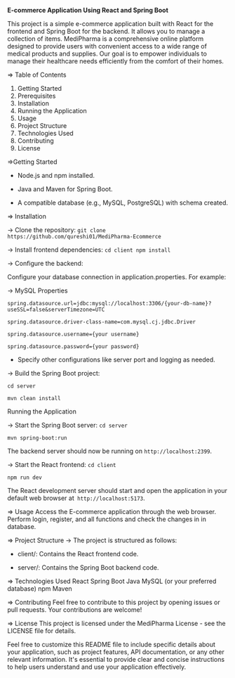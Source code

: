 **E-commerce Application Using React and Spring Boot**

This project is a simple e-commerce application built with React for the frontend and Spring Boot for the backend. It allows you to manage a collection of items.
MediPharma is a comprehensive online platform designed to provide users with convenient access to a wide range of medical products and supplies. Our goal is to empower individuals to manage their healthcare needs efficiently from the comfort of their homes.

=> Table of Contents
1. Getting Started
2. Prerequisites
3. Installation
4. Running the Application
5. Usage
6. Project Structure
7. Technologies Used
8. Contributing
9. License

=>Getting Started
- Node.js and npm installed.
* Java and Maven for Spring Boot.
+ A compatible database (e.g., MySQL, PostgreSQL) with schema created.

=> Installation

-> Clone the repository:
`git clone https://github.com/qureshi01/MediPharma-Ecommerce`

-> Install frontend dependencies:
`cd client
npm install`

-> Configure the backend:

Configure your database connection in application.properties. For example:

-> MySQL Properties

`spring.datasource.url=jdbc:mysql://localhost:3306/{your-db-name}?useSSL=false&serverTimezone=UTC
`

`spring.datasource.driver-class-name=com.mysql.cj.jdbc.Driver
`

`spring.datasource.username={your username}
`

`spring.datasource.password={your password}
`

- Specify other configurations like server port and logging as needed.

-> Build the Spring Boot project:

`cd server` 

`mvn clean install` 

Running the Application

-> Start the Spring Boot server:
`cd server
`

`mvn spring-boot:run
`

The backend server should now be running on `http://localhost:2399`.

-> Start the React frontend:
`cd client `

`npm run dev`

The React development server should start and open the application in your default web browser at` http://localhost:5173`.

=> Usage
Access the E-commerce application through the web browser. Perform login, register, and all functions and check the changes in in database.

=> Project Structure
-> The project is structured as follows:
- client/: Contains the React frontend code. 
* server/: Contains the Spring Boot backend code.

=> Technologies Used
React
Spring Boot
Java
MySQL (or your preferred database)
npm
Maven

=> Contributing
Feel free to contribute to this project by opening issues or pull requests. Your contributions are welcome!

=> License
This project is licensed under the MediPharma License - see the LICENSE file for details.

Feel free to customize this README file to include specific details about your application, such as project features, API documentation, or any other relevant information. It's essential to provide clear and concise instructions to help users understand and use your application effectively.
